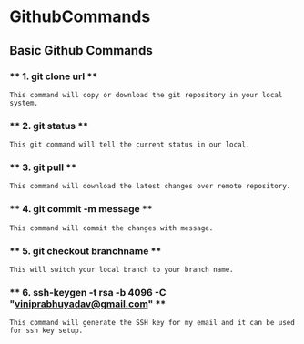 # GithubCommands
## Basic Github Commands

### ** 1. git clone url ** <br />
	This command will copy or download the git repository in your local system.
	
### ** 2. git status ** <br />
	This git command will tell the current status in our local.

### ** 3. git pull ** <br />
	This command will download the latest changes over remote repository.
	
### ** 4. git commit -m message ** <br />
	This command will commit the changes with message.
	
### ** 5. git checkout  branchname ** <br />
	This will switch your local branch to your branch name.

### ** 6. ssh-keygen -t rsa -b 4096 -C "viniprabhuyadav@gmail.com" ** <br />
	This command will generate the SSH key for my email and it can be used for ssh key setup.
